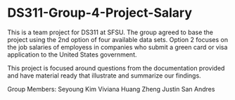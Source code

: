 # DS311-Group-4-Project-Salary
This is a team project for DS311 at SFSU. The group agreed to base the project using the 2nd option of four available data sets. Option 2 focuses on the job salaries of employess in companies who submit a green card or visa application to the United States government. 

This project is focused around questions from the documentation provided and have material ready that illustrate and summarize our findings. 

Group Members: 
Seyoung Kim 
Viviana Huang Zheng
Justin San Andres
